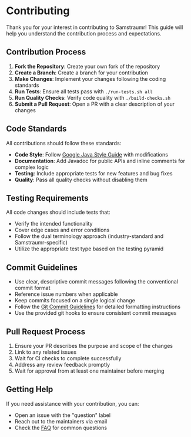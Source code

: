 <!-- 
Copyright (c) 2025 [Eric C. Mumford (@heymumford)](https://github.com/heymumford), Gemini Deep Research, Claude 3.7.
-->

# Contributing

Thank you for your interest in contributing to Samstraumr! This guide will help you understand the contribution process and expectations.

## Contribution Process

1. **Fork the Repository**: Create your own fork of the repository
2. **Create a Branch**: Create a branch for your contribution
3. **Make Changes**: Implement your changes following the coding standards
4. **Run Tests**: Ensure all tests pass with `./run-tests.sh all`
5. **Run Quality Checks**: Verify code quality with `./build-checks.sh`
6. **Submit a Pull Request**: Open a PR with a clear description of your changes

## Code Standards

All contributions should follow these standards:

- **Code Style**: Follow [Google Java Style Guide](https://google.github.io/styleguide/javaguide.html) with modifications
- **Documentation**: Add Javadoc for public APIs and inline comments for complex logic
- **Testing**: Include appropriate tests for new features and bug fixes
- **Quality**: Pass all quality checks without disabling them

## Testing Requirements

All code changes should include tests that:

- Verify the intended functionality
- Cover edge cases and error conditions
- Follow the dual terminology approach (industry-standard and Samstraumr-specific)
- Utilize the appropriate test type based on the testing pyramid

## Commit Guidelines

- Use clear, descriptive commit messages following the conventional commit format
- Reference issue numbers when applicable
- Keep commits focused on a single logical change
- Follow the [Git Commit Guidelines](contrib-git-commits.md) for detailed formatting instructions
- Use the provided git hooks to ensure consistent commit messages

## Pull Request Process

1. Ensure your PR describes the purpose and scope of the changes
2. Link to any related issues
3. Wait for CI checks to complete successfully
4. Address any review feedback promptly
5. Wait for approval from at least one maintainer before merging

## Getting Help

If you need assistance with your contribution, you can:

- Open an issue with the "question" label
- Reach out to the maintainers via email
- Check the [FAQ](../ref/ref-faq.md) for common questions
